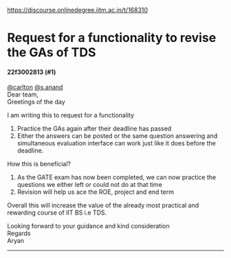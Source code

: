 https://discourse.onlinedegree.iitm.ac.in/t/168310

<html><head><meta charset='utf-8'><title>Request for a functionality to revise the GAs of TDS</title></head><body>
<h1>Request for a functionality to revise the GAs of TDS</h1>
<h4>22f3002813 (#1)</h4>
<p><a class="mention" href="/u/carlton">@carlton</a> <a class="mention" href="/u/s.anand">@s.anand</a><br/>
Dear team,<br/>
Greetings of the day</p>
<p>I am writing this to request for a functionality</p>
<ol>
<li>Practice the GAs again after their deadline has passed</li>
<li>Either the answers can be posted or the same question answering and simultaneous evaluation interface can work just like it does before the deadline.</li>
</ol>
<p>How this is beneficial?</p>
<ol>
<li>As the GATE exam has now been completed,  we can now practice the questions we either left or could not do at that time</li>
<li>Revision will help us ace the ROE, project and end term</li>
</ol>
<p>Overall this will increase the value of the already most practical and rewarding course of IIT BS i.e TDS.</p>
<p>Looking forward to your guidance and kind consideration<br/>
Regards<br/>
Aryan</p><hr>

</body></html>